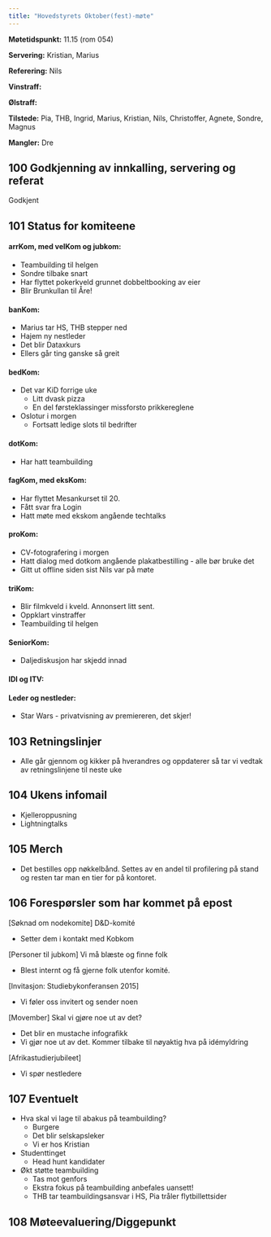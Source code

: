 ```yaml
---
title: "Hovedstyrets Oktober(fest)-møte"
---
```


**Møtetidspunkt:** 11.15 (rom 054)

**Servering:** Kristian, Marius

**Referering:**  Nils

**Vinstraff:** 

**Ølstraff:** 

**Tilstede:** Pia, THB, Ingrid, Marius, Kristian, Nils, Christoffer, Agnete, Sondre, Magnus

**Mangler:** Dre

## 100 Godkjenning av innkalling, servering og referat  
Godkjent

## 101 Status for komiteene  

#### arrKom, med velKom og jubkom: 

* Teambuilding til helgen
* Sondre tilbake snart
* Har flyttet pokerkveld grunnet dobbeltbooking av eier
* Blir Brunkullan til Åre!

#### banKom:  

* Marius tar HS, THB stepper ned
* Hajem ny nestleder
* Det blir Dataxkurs
* Ellers går ting ganske så greit

#### bedKom: 

* Det var KiD forrige uke
    * Litt dvask pizza
    * En del førsteklassinger missforsto prikkereglene
* Oslotur i morgen
    * Fortsatt ledige slots til bedrifter

#### dotKom:

* Har hatt teambuilding

#### fagKom, med eksKom:

* Har flyttet Mesankurset til 20.
* Fått svar fra Login
* Hatt møte med ekskom angående techtalks

#### proKom:  

* CV-fotografering i morgen
* Hatt dialog med dotkom angående plakatbestilling - alle bør bruke det
* Gitt ut offline siden sist Nils var på møte

#### triKom:

* Blir filmkveld i kveld. Annonsert litt sent. 
* Oppklart vinstraffer
* Teambuilding til helgen

#### SeniorKom:

* Daljediskusjon har skjedd innad

#### IDI og ITV:


#### Leder og nestleder:  

* Star Wars - privatvisning av premiereren, det skjer! 

## 103 Retningslinjer

* Alle går gjennom og kikker på hverandres og oppdaterer så tar vi vedtak av retningslinjene til neste uke

## 104 Ukens infomail

* Kjelleroppusning
* Lightningtalks

## 105 Merch

* Det bestilles opp nøkkelbånd. Settes av en andel til profilering på stand og resten tar man en tier for på kontoret. 

## 106 Forespørsler som har kommet på epost  

[Søknad om nodekomite] D&D-komité 

* Setter dem i kontakt med Kobkom

[Personer til jubkom] Vi må blæste og finne folk 

* Blest internt og få gjerne folk utenfor komité. 

[Invitasjon: Studiebykonferansen 2015]

* Vi føler oss invitert og sender noen

[Movember] Skal vi gjøre noe ut av det? 

* Det blir en mustache infografikk
* Vi gjør noe ut av det. Kommer tilbake til nøyaktig hva på idémyldring

[Afrikastudierjubileet]

* Vi spør nestledere

## 107 Eventuelt 

* Hva skal vi lage til abakus på teambuilding? 
    * Burgere
    * Det blir selskapsleker 
    * Vi er hos Kristian
* Studenttinget
    * Head hunt kandidater
* Økt støtte teambuilding
    * Tas mot genfors
    * Ekstra fokus på teambuilding anbefales uansett! 
    * THB tar teambuildingsansvar i HS, Pia tråler flytbillettsider



## 108 Møteevaluering/Diggepunkt
